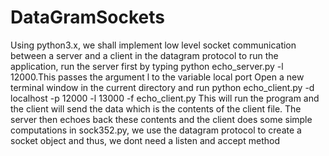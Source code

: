 # DataGramSockets
Using python3.x, we shall implement low level socket communication between a server and a client in the datagram protocol
to run the application, run the server first by typing python echo_server.py -l 12000.This passes the argument l to the variable local
port
Open a new terminal window in the current directory and run python echo_client.py -d localhost -p 12000 -l 13000 -f echo_client.py
This will run the program and the client will send the data which is the contents of the client file.
The server then echoes back these contents and the client does some simple computations
in sock352.py, we use the datagram protocol to create a socket object and thus, we dont need a listen and accept method
